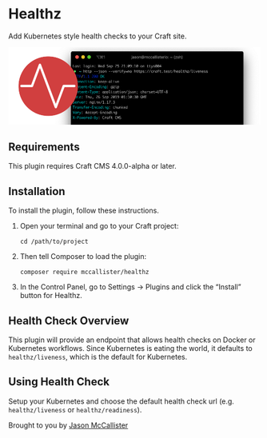 # Healthz

Add Kubernetes style health checks to your Craft site.

![Healthz Logo](resources/img/plugin-logo.png)

## Requirements

This plugin requires Craft CMS 4.0.0-alpha or later.

## Installation

To install the plugin, follow these instructions.

1.  Open your terminal and go to your Craft project:

        cd /path/to/project

2.  Then tell Composer to load the plugin:

        composer require mccallister/healthz

3.  In the Control Panel, go to Settings → Plugins and click the “Install” button for Healthz.

## Health Check Overview

This plugin will provide an endpoint that allows health checks on Docker or Kubernetes workflows. Since Kubernetes is eating the world, it defaults to `healthz/liveness`, which is the default for Kubernetes.

## Using Health Check

Setup your Kubernetes and choose the default health check url (e.g. `healthz/liveness` or `healthz/readiness`).

Brought to you by [Jason McCallister](https://mccallister.io)
